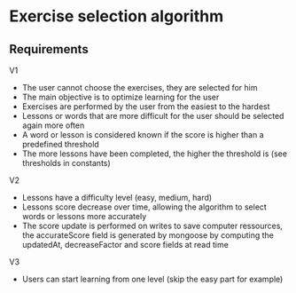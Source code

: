 # Exercise selection algorithm

## Requirements
V1
- The user cannot choose the exercises, they are selected for him
- The main objective is to optimize learning for the user
- Exercises are performed by the user from the easiest to the hardest
- Lessons or words that are more difficult for the user should be selected again more often
- A word or lesson is considered known if the score is higher than a predefined threshold
- The more lessons have been completed, the higher the threshold is (see thresholds in constants)

V2
- Lessons have a difficulty level (easy, medium, hard)
- Lessons score decrease over time, allowing the algorithm to select words or lessons more accurately
- The score update is performed on writes to save computer ressources, the accurateScore field is generated by mongoose by computing the updatedAt, decreaseFactor and score fields at read time

V3
- Users can start learning from one level (skip the easy part for example)
